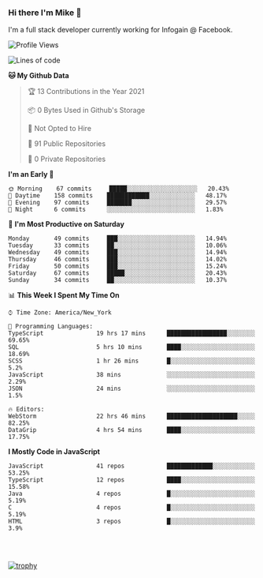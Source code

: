 ### Hi there I'm Mike 👋
I'm a full stack developer currently working for Infogain @ Facebook.

<!--START_SECTION:waka-->
![Profile Views](http://img.shields.io/badge/Profile%20Views-0-blue)

![Lines of code](https://img.shields.io/badge/From%20Hello%20World%20I%27ve%20Written-1.2%20million%20lines%20of%20code-blue)

**🐱 My Github Data** 

> 🏆 13 Contributions in the Year 2021
 > 
> 📦 0 Bytes Used in Github's Storage 
 > 
> 🚫 Not Opted to Hire
 > 
> 📜 91 Public Repositories 
 > 
> 🔑 0 Private Repositories  
 > 
**I'm an Early 🐤** 

```text
🌞 Morning    67 commits     █████░░░░░░░░░░░░░░░░░░░░   20.43% 
🌆 Daytime    158 commits    ████████████░░░░░░░░░░░░░   48.17% 
🌃 Evening    97 commits     ███████░░░░░░░░░░░░░░░░░░   29.57% 
🌙 Night      6 commits      ░░░░░░░░░░░░░░░░░░░░░░░░░   1.83%

```
📅 **I'm Most Productive on Saturday** 

```text
Monday       49 commits     ███░░░░░░░░░░░░░░░░░░░░░░   14.94% 
Tuesday      33 commits     ██░░░░░░░░░░░░░░░░░░░░░░░   10.06% 
Wednesday    49 commits     ███░░░░░░░░░░░░░░░░░░░░░░   14.94% 
Thursday     46 commits     ███░░░░░░░░░░░░░░░░░░░░░░   14.02% 
Friday       50 commits     ███░░░░░░░░░░░░░░░░░░░░░░   15.24% 
Saturday     67 commits     █████░░░░░░░░░░░░░░░░░░░░   20.43% 
Sunday       34 commits     ██░░░░░░░░░░░░░░░░░░░░░░░   10.37%

```


📊 **This Week I Spent My Time On** 

```text
⌚︎ Time Zone: America/New_York

💬 Programming Languages: 
TypeScript               19 hrs 17 mins      █████████████████░░░░░░░░   69.65% 
SQL                      5 hrs 10 mins       ████░░░░░░░░░░░░░░░░░░░░░   18.69% 
SCSS                     1 hr 26 mins        █░░░░░░░░░░░░░░░░░░░░░░░░   5.2% 
JavaScript               38 mins             ░░░░░░░░░░░░░░░░░░░░░░░░░   2.29% 
JSON                     24 mins             ░░░░░░░░░░░░░░░░░░░░░░░░░   1.5%

🔥 Editors: 
WebStorm                 22 hrs 46 mins      ████████████████████░░░░░   82.25% 
DataGrip                 4 hrs 54 mins       ████░░░░░░░░░░░░░░░░░░░░░   17.75%

```

**I Mostly Code in JavaScript** 

```text
JavaScript               41 repos            █████████████░░░░░░░░░░░░   53.25% 
TypeScript               12 repos            ████░░░░░░░░░░░░░░░░░░░░░   15.58% 
Java                     4 repos             █░░░░░░░░░░░░░░░░░░░░░░░░   5.19% 
C                        4 repos             █░░░░░░░░░░░░░░░░░░░░░░░░   5.19% 
HTML                     3 repos             █░░░░░░░░░░░░░░░░░░░░░░░░   3.9%

```



<!--END_SECTION:waka-->

##### &nbsp;
[![trophy](https://github-profile-trophy.vercel.app/?username=uptonm&theme=dracula)](https://github.com/ryo-ma/github-profile-trophy)
